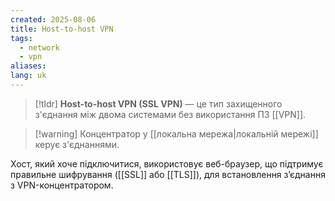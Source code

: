 ```yaml
---
created: 2025-08-06
title: Host-to-host VPN
tags:
  - network
  - vpn
aliases: 
lang: uk
---
```


> [!tldr]
> **Host-to-host VPN (SSL VPN)** — це тип захищенного з'єднання між двома системами без використання ПЗ [[VPN]].

> [!warning] Концентратор у [[локальна мережа|локальній мережі]] керує з'єднаннями.

Хост, який хоче підключитися, використовує веб-браузер, що підтримує правильне шифрування ([[SSL]] або [[TLS]]), для встановлення з’єднання з VPN-концентратором.